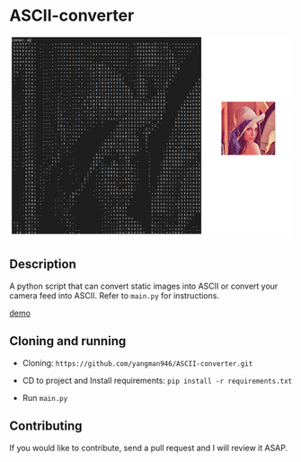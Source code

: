# ASCII-converter

![demo](https://github.com/yangman946/ASCII-converter/blob/main/demo.png)

## Description

A python script that can convert static images into ASCII or convert your camera feed into ASCII.
Refer to `main.py` for instructions.

[demo](https://www.youtube.com/watch?v=e-bmcTSx2I0&ab_channel=cyang946)

## Cloning and running

- Cloning: `https://github.com/yangman946/ASCII-converter.git`

- CD to project and Install requirements: `pip install -r requirements.txt`

- Run  `main.py`

## Contributing 

If you would like to contribute, send a pull request and I will review it ASAP.
